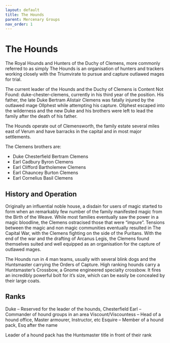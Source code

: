 ```yaml
---
layout: default
title: The Hounds
parent: Mercenary Groups
nav_order: 1
---
```


# The Hounds

The Royal Hounds and Hunters of the Duchy of Clemens, more commonly referred to as simply The Hounds is an organisation of hunters and trackers working closely with the Triumvirate to pursue and capture outlawed mages for trial.

The current leader of the Hounds and the Duchy of Clemens is Content Not Found: duke-chester-clemens, currently in his third year of the position. His father, the late Duke Bertram Alistair Clemens was fatally injured by the outlawed mage Ollphest while attempting his capture. Ollphest escaped into the wilderness and the new Duke and his brothers were left to lead the family after the death of his father.

The Hounds operate out of Clemensworth, the family estate several miles east of Verum and have barracks in the capital and in most major settlements.

The Clemens brothers are:

* Duke Chesterfield Bertram Clemens
* Earl Cadbury Byron Clemens
* Earl Clifford Bartholemew Clemens
* Earl Chauncey Burton Clemens
* Earl Cornelius Basil Clemens

## History and Operation

Originally an influential noble house, a disdain for users of magic started to form when an remarkably few number of the family manifested magic from the Birth of the Weave. While most families eventually saw the power in a magic bloodline, the Clemens ostracised those that were “impure”. Tensions between the magic and non magic communities eventually resulted in The Capital War, with the Clemens fighting on the side of the Puritans. With the end of the war and the drafting of Arcanus Legis, the Clemens found themselves suited and well equipped as an organisation for the capture of outlawed mages.

The Hounds run in 4 man teams, usually with several blink dogs and the Huntsmaster carrying the Orders of Capture. High ranking hounds carry a Huntsmaster’s Crossbow, a Gnome engineered specialty crossbow. It fires an incredibly powerful bolt for it’s size, which can be easily be concealed by their large coats.

## Ranks

Duke – Reserved for the leader of the hounds, Chesterfield
Earl – Commander of hound groups in an area
Viscount/Viscountess – Head of a hound office, Master armourer, Instructor, etc
Esquire – Member of a hound pack, Esq after the name

Leader of a hound pack has the Huntsmaster title in front of their rank

